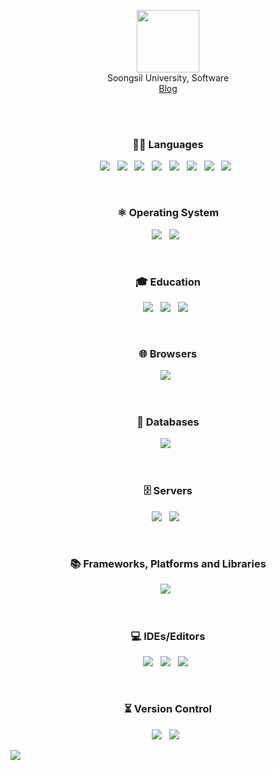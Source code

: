 <p align="center">
  <img src="https://media.giphy.com/media/M9gbBd9nbDrOTu1Mqx/giphy.gif" width="100"/>
  <br>
  Soongsil University, Software <br>
  <a href="https://seonghwan7694.github.io/">Blog</a><br/>
</p>

<br> <br>

<h3 align="center">🧑‍💻 Languages</h3>

<p align="center">
  <img src="https://img.shields.io/badge/c-%2300599C.svg?style=for-the-badge&logo=c&logoColor=white"/> &nbsp
  <img src="https://img.shields.io/badge/c++-%2300599C.svg?style=for-the-badge&logo=c%2B%2B&logoColor=white"/> &nbsp
  <img src="https://img.shields.io/badge/html5-%23E34F26.svg?style=for-the-badge&logo=html5&logoColor=white"/> &nbsp
  <img src="https://img.shields.io/badge/css3-%231572B6.svg?style=for-the-badge&logo=css3&logoColor=white"> &nbsp
  <img src="https://img.shields.io/badge/javascript-%23323330.svg?style=for-the-badge&logo=javascript&logoColor=%23F7DF1E"/> &nbsp
  <img src="https://img.shields.io/badge/markdown-%23000000.svg?style=for-the-badge&logo=markdown&logoColor=white"/> &nbsp
  <img src="https://img.shields.io/badge/python-3670A0?style=for-the-badge&logo=python&logoColor=ffdd54"/> &nbsp
  <img src="https://img.shields.io/badge/java-%23ED8B00.svg?style=for-the-badge&logo=java&logoColor=white"/> &nbsp
</p>

<br>

<h3 align="center">⚛ Operating System</h3>

<p align="center">
  <img src="https://img.shields.io/badge/Ubuntu-E95420?style=for-the-badge&logo=ubuntu&logoColor=white"> &nbsp
  <img src="https://img.shields.io/badge/Windows-0078D6?style=for-the-badge&logo=windows&logoColor=white"> &nbsp
</p>

<br>

<h3 align="center">🎓 Education</h3>

<p align="center">
  <img src="https://img.shields.io/badge/Udemy-A435F0?style=for-the-badge&logo=Udemy&logoColor=white"> &nbsp
  <img src="https://img.shields.io/badge/Freecodecamp-%23123.svg?&style=for-the-badge&logo=freecodecamp&logoColor=green"> &nbsp
  <img src="https://img.shields.io/badge/GeeksforGeeks-gray?style=for-the-badge&logo=geeksforgeeks&logoColor=35914c"> &nbsp
</p>

<br>

<h3 align="center">🌐 Browsers</h3>

<p align="center">
  <img src="https://img.shields.io/badge/Google%20Chrome-4285F4?style=for-the-badge&logo=GoogleChrome&logoColor=white"> &nbsp
</p>

<br>

<h3 align="center">💾 Databases</h3>

<p align="center">
  <img src="https://img.shields.io/badge/sqlite-%2307405e.svg?style=for-the-badge&logo=sqlite&logoColor=white"> &nbsp
</p>

<br>

<h3 align="center">🗄 Servers</h3>

<p align="center">
  <img src="https://img.shields.io/badge/gunicorn-%298729.svg?style=for-the-badge&logo=gunicorn&logoColor=white"> &nbsp
  <img src="https://img.shields.io/badge/nginx-%23009639.svg?style=for-the-badge&logo=nginx&logoColor=white"> &nbsp
</p>

<br>

<h3 align="center">📚 Frameworks, Platforms and Libraries</h3>

<p align="center">
  <img src="https://img.shields.io/badge/django-%23092E20.svg?style=for-the-badge&logo=django&logoColor=white"> &nbsp
</p>

<br>

<h3 align="center">💻 IDEs/Editors</h3>

<p align="center">
  <img src="https://img.shields.io/badge/pycharm-143?style=for-the-badge&logo=pycharm&logoColor=black&color=black&labelColor=green"> &nbsp
  <img src="https://img.shields.io/badge/VIM-%2311AB00.svg?style=for-the-badge&logo=vim&logoColor=white"> &nbsp
  <img src="https://img.shields.io/badge/Visual%20Studio%20Code-0078d7.svg?style=for-the-badge&logo=visual-studio-code&logoColor=white"> &nbsp
</p>

<br>

<h3 align="center">⏳ Version Control</h3>

<p align="center">
  <img src="https://img.shields.io/badge/git-%23F05033.svg?style=for-the-badge&logo=git&logoColor=white"> &nbsp
  <img src="https://img.shields.io/badge/github-%23121011.svg?style=for-the-badge&logo=github&logoColor=white"> &nbsp
</p>

<a href="https://hits.seeyoufarm.com"><img src="https://hits.seeyoufarm.com/api/count/incr/badge.svg?url=https%3A%2F%2Fgithub.com%2Fseonghwan7694&count_bg=%2379C83D&title_bg=%23555555&icon=&icon_color=%23E7E7E7&title=hits&edge_flat=false"/></a>

